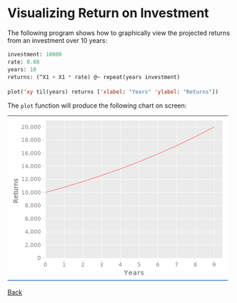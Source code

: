 # Visualizing Return on Investment

The following program shows how to graphically view the projected returns from an investment
over 10 years:

```lisp
investment: 10000
rate: 0.08
years: 10
returns: (^X1 + X1 * rate) @~ repeat(years investment)

plot('xy til(years) returns ['xlabel: "Years" 'ylabel: "Returns"])
```

The `plot` function will produce the following chart on screen:

![projected returns](images/rets.png)

[Back](sample.md)